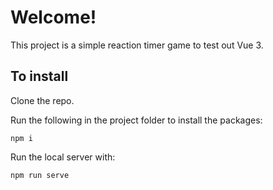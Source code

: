 # Welcome!

This project is a simple reaction timer game to test out Vue 3.

## To install

Clone the repo.

Run the following in the project folder to install the packages:

```
npm i
```

Run the local server with:

```
npm run serve
```